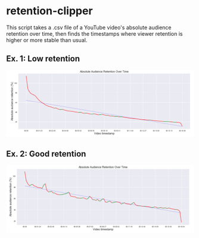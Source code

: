 # retention-clipper

This script takes a .csv file of a YouTube video's absolute audience retention over time, then finds the timestamps where viewer retention is higher or more stable than usual.

## Ex. 1: Low retention

![A line graph with a steadily declining slope.](demo/ex1-flat.PNG)

## Ex. 2: Good retention

![A line graph with a steadily declining slope.](demo/ex2-bumpy.PNG)
